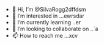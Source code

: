 - 👋 Hi, I’m @SilvaRogg2dffdsm
- 👀 I’m interested in ...ewrsdar
- 🌱 I’m currently learning ..er
- 💞️ I’m looking to collaborate on ..´a
- 📫 How to reach me ...xcv

<!---fg
SilvaRogg2/SilvaRogg2 is a ✨ special ✨ repository because its `README.md` (this file) appears on your GitHub profile.
You can click the Preview link to take a look at your changes.
--->
